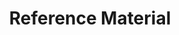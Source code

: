 ---
title: Reference Material
layout: page
permalink: reference-material
nav_order: 4
has_children: true
---